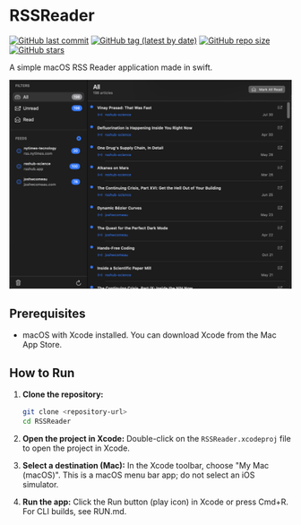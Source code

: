 # RSSReader

[![GitHub last commit](https://img.shields.io/github/last-commit/AlbertoBarrago/RSS-Reader)](https://github.com/AlbertoBarrago/RSS-Reader/commits/main)
[![GitHub tag (latest by date)](https://img.shields.io/github/v/tag/AlbertoBarrago/RSS-Reader)](https://github.com/AlbertoBarrago/RSS-Reader/releases/latest)
[![GitHub repo size](https://img.shields.io/github/repo-size/AlbertoBarrago/RSS-Reader)](https://github.com/AlbertoBarrago/RSS-Reader)
[![GitHub stars](https://img.shields.io/github/stars/AlbertoBarrago/RSS-Reader?style=social)](https://github.com/AlbertoBarrago/RSS-Reader/stargazers)

A simple macOS RSS Reader application made in swift.

![screen](screen.png)

## Prerequisites

*   macOS with Xcode installed. You can download Xcode from the Mac App Store.

## How to Run

1.  **Clone the repository:**
    ```bash
    git clone <repository-url>
    cd RSSReader
    ```

2.  **Open the project in Xcode:**
    Double-click on the `RSSReader.xcodeproj` file to open the project in Xcode.

3.  **Select a destination (Mac):**
    In the Xcode toolbar, choose "My Mac (macOS)". This is a macOS menu bar app; do not select an iOS simulator.

4.  **Run the app:**
    Click the Run button (play icon) in Xcode or press Cmd+R. For CLI builds, see RUN.md.
